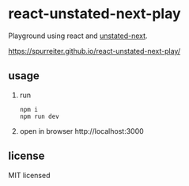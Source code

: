 # react-unstated-next-play

Playground using react and [unstated-next][].

https://spurreiter.github.io/react-unstated-next-play/

## usage

1. run  
    ```
    npm i
    npm run dev
    ```

2. open in browser http://localhost:3000

## license

MIT licensed

[unstated-next]: https://npmjs.org/package/unstated-next
